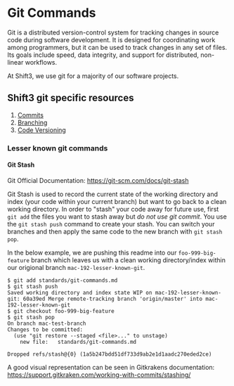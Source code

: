 # Git Commands
Git is a distributed version-control system for tracking changes in source code during software development. It is designed for coordinating work among programmers, but it can be used to track changes in any set of files. Its goals include speed, data integrity, and support for distributed, non-linear workflows.

At Shift3, we use git for a majority of our software projects.

## Shift3 git specific resources
1. [Commits](commits.md)
2. [Branching](branching.md)
3. [Code Versioning](code-versioning.md)

### Lesser known git commands

#### Git Stash

Git Official Documentation: https://git-scm.com/docs/git-stash

Git Stash is used to record the current state of the working directory and index (your code within your current branch) but want to go back to a clean working directory. In order to "stash" your code away for future use, first `git add` the files you want to stash away but *do not use git commit*. You use the `git stash push` command to create your stash. You can switch your branches and then apply the same code to the new branch with `git stash pop`. 

In the below example, we are pushing this readme into our `foo-999-big-feature` branch which leaves us with a clean working directory/index within our origional branch `mac-192-lesser-known-git`.
```shell
$ git add standards/git-commands.md
$ git stash push
Saved working directory and index state WIP on mac-192-lesser-known-git: 60a39ed Merge remote-tracking branch 'origin/master' into mac-192-lesser-known-git
$ git checkout foo-999-big-feature
$ git stash pop
On branch mac-test-branch
Changes to be committed:
  (use "git restore --staged <file>..." to unstage)
	new file:   standards/git-commands.md

Dropped refs/stash@{0} (1a5b247bdd51df733d9ab2e1d1aadc270eded2ce)
```

A good visual representation can be seen in Gitkrakens documentation: https://support.gitkraken.com/working-with-commits/stashing/
